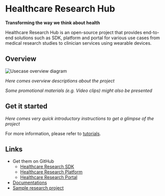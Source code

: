 # Healthcare Research Hub
**Transforming the way we think about health**

Healthcare Research Hub is an open-source project that provides end-to-end solutions
such as SDK, platform and portal for various use cases
from medical research studies to clinician services using wearable devices.

## Overview

![Usecase overview diagram](images/overview.png)

*Here comes overview descriptions about the project*

*Some promotional materials (e.g. Video clips) might also be presented*

## Get it started

*Here comes very quick introductory instructions to get a glimpse of the project*

For more information, please refer to [tutorials](TUTORIAL.md).

## Links

* Get them on GitHub
  * [Healthcare Research SDK](https://github.com/HealthcareResearchHub/research-sdk)
  * [Healthcare Research Platform](https://github.com/HealthcareResearchHub/research-platform)
  * [Healthcare Research Portal](https://github.com/HealthcareResearchHub/research-portal)
* [Documentations](DOCUMENTATION.md)
* [Sample research project](https://github.com/HealthcareResearchHub/sample-research)
